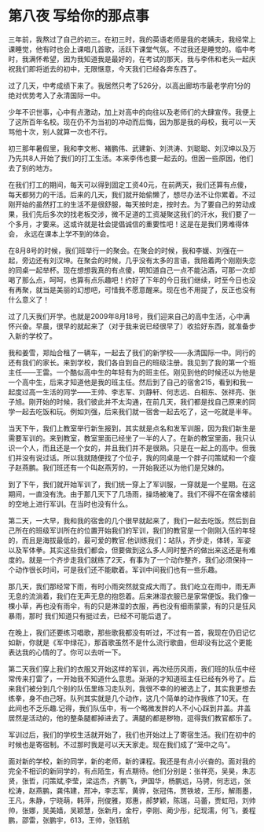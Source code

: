 # 第八夜 写给你的那点事

三年前，我熬过了自己的初三。在初三时，我的英语老师是我的老姨夫，我经常上课睡觉，他有时也会上课唱几首歌，活跃下课堂气氛。不过我还是睡觉的。临中考时，我满怀希望，因为我知道我是最好的，在考试的那天，我与李伟和老头一起庆祝我们即将逝去的初中，无限惬意，今天我们已经各奔东西了。

过了几天，中考成绩下来了。我居然只考了526分，以高出廊坊市最老学府1分的绝对优势考入了永清国际一中。

少年不识世事，心中有点激动，加上对高中的向往以及老师们的大肆宣传。我便上了这所百年名校。现在仍不为当初的冲动而后悔，因为那是我的母校，我可以一天骂他十次，别人就算一次也不行。

初三那年暑假里，我和李文彬、褚鹏伟、武建新、刘洪涛、刘聪聪、刘汉坤以及万乃先共8人开始了我们的打工生活。本来李伟也要一起去的。但因一些原因，他们去了别的地方。

在我们打工的期间，每天可以得到固定工资40元，在前两天，我们还算有点傻，每天都努力的干活。后来的几天，我们就开始偷懒了，想尽办法不让你累着。不过刚开始的虽然打工的生活不是很舒服，每天按时走，按时去。为了要自己的劳动成果，我们先后多次的找老板交涉，微不足道的工资凝聚这我们的汗水，我们要了一个多月，才要来。这或许就是社会提倡诚信的重要性吧！这是在是我们男难得体会， 永远在课本上学不到的体会。

在8月8号的时候，我们班举行一的聚会。在聚会的时候，我和李媛、刘强在一起，旁边还有刘汉坤。在聚会的时候，几乎没有太多的言语，我陪着两个刚刚失恋的同桌一起举杯。现在想想我真的有点傻，明知道自己一点不能沾酒，可那一次却喝了那么点，呵呵，也算有点乐趣吧！约好了下年的今日我们继续，时至今日也没有再聚，就当是美丽的幻想吧，可惜我不愿意醒来。现在也不用提了，反正也没有什么意义了！

过了几天我们开学。也就是2009年8月18号，我们迎来自己的高中生活，心中满怀兴奋。早晨，很早的就起来了（对于我来说已经很早了）收拾好东西，就准备步入新的学校了。

我和姜雪，郑灿合租了一辆车，一起去了我们的新学校——永清国际一中。同行的还有我们的家长。来到学校，我们各自到自己的班级注册。我见到了我的第一个班主任——王雷。一个酷似高中生的年轻有为的班主任。刚见到他的时候还以为他是一个高中生，后来才知道他是我的班主任。然后到了自己的宿舍215，看到和我一起度过高一生活的同学——王帅、李志军、刘静轩、何志远、白相东、张祥亮、张子旭。刚开始的时候，我们彼此并不太沟通，在前几天，我们都是找自己原来的同学一起去吃饭和玩。例如刘强，后来我们就一宿舍一起去吃了，这一吃就是半年。

当天下午，我们上教室举行新生报到，其实就是点名和发军训服，因为我们新生是需要军训的。来到教室，教室里面已经坐了一半的人了。在新的教室里面，我只认识一个人，而且还是一个女的，并且我们并不是很熟。只是在一起上的高中。但我们并没有说过话。所以我就随便找了个位子，我的同桌是一个胖子闫策斌和一个瘦子赵燕鹏。我们班还有一个叫赵燕芳的，一开始我还以为他们是兄妹的。

到了下午，我们就开始军训了，我们统一穿上了军训服，一穿就是一个星期。在这期间，一直没有洗。由于那几天下了几场雨，操场被淹了。我们不得不在宿舍楼前的空地上进行军训。在当时也没有什么。

第二天，一大早，我和我的宿舍的几个很早就起来了，我们一起去吃饭。然后到自己所在的班级军训所在的位置开始我们的军训，我们的教官是一个刚刚入伍的年轻的，而且是海拔最低的，最可爱的教官.他训练我们：站队，齐步走，体转，军姿以及军体拳。其实这些我们都会，但要做到这么多人同时整齐的做出来这还是有难度的。就是一个齐步走我们就练了2天，有事为了一个动作整齐，我们必须保持一个动作很长时间，可是我们还不能歇着。军训中间我们也有一些乐趣。

那几天，我们那经常下雨，有时小雨突然就变成大雨了。我们屹立在雨中，雨无声无息的流淌着，我们在无声无息的抱怨着。后来淋湿衣服已是家常便饭。我们像一棵小草，再也没有雨伞，有的只是淋湿的衣服，再也没有细雨蒙蒙，有的只是狂风暴雨，那时 我们知道只有挺过去，已经不可能后退了。

在晚上，我们还要练习唱歌，那些歌我都没有听过，不过有一首，我现在仍旧记忆如新，你就是《军中绿花》，那首歌虽然不是什么流行歌曲，但却没有比这个更能表达我的心情的了。你可以去听一下。

第二天我们穿上我们的衣服又开始这样的军训，再次经历风雨，我们班的队伍中经常传来打雷了，一开始我不知道什么意思。渐渐的才知道班主任已经有外号了。后来我们被分到几个别的队伍里练习走队列，我很不幸的的被选上了，其实我更想去练拳，身不由己呀。队列其实就是几个动作，这几个简单的动作我练了10天。在此间也不乏乐趣.记得，我们队伍中，有一个略微发胖的人不小心踩到井盖。井盖居然是活动的，他的整条腿都掉进去了。满腿的都是秽物，逗得我们教官都乐了。

军训过后，我们的学校生活就开始了，我们也开始过上了寄宿生活。我们在初中的时候也是寄宿制。不过那时我是可以天天家走。现在我们成了“笼中之鸟”。

面对新的学校，新的同学，新的老师，新的课程。我还是有点小兴奋的。面对我的完全不相识的新同学的，有点陌生，有点期待。他们分别是：张祥亮，吴昊，朱志贤，张哲，闫策斌,李莹，梁运杰，齐鹏飞，尹国华，杨鹏远，马骋，何志远，张松涛，赵燕鹏，龚伟建，邢冲，李志军，黄骅，张冠伟，贾铁坡，王彤，解雨墨，王凡，朱静，宁晓萌，韩萍，刑俊雅，郑惠，郝梦颖，陈瑞，马蕾，贾虹阳，刘帅帅，张娜，吴美嫱，吴颖慧，张新月，金柠，李刚、蔺少彤，纪现濡，何飞，姜程鹏，邵雷，张鹏宇，613，王帅，张钰航
